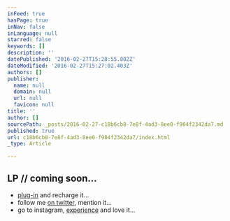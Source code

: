 ```yaml
---
inFeed: true
hasPage: true
inNav: false
inLanguage: null
starred: false
keywords: []
description: ''
datePublished: '2016-02-27T15:28:55.802Z'
dateModified: '2016-02-27T15:27:02.403Z'
authors: []
publisher:
  name: null
  domain: null
  url: null
  favicon: null
title: ''
author: []
sourcePath: _posts/2016-02-27-c18b6cb8-7e8f-4ad3-8ee0-f904f2342da7.md
published: true
url: c18b6cb8-7e8f-4ad3-8ee0-f904f2342da7/index.html
_type: Article

---
```

## LP // coming soon... 

* [plug-in][0] and recharge it... 
* follow me [on twitter][1], mention it... 
* go to instagram, [experience][2] and love it...

[0]: http://j.mp/hakimsfriends
[1]: http://twitter.com/hakimcallier
[2]: http://instagram.com/hakimcallier